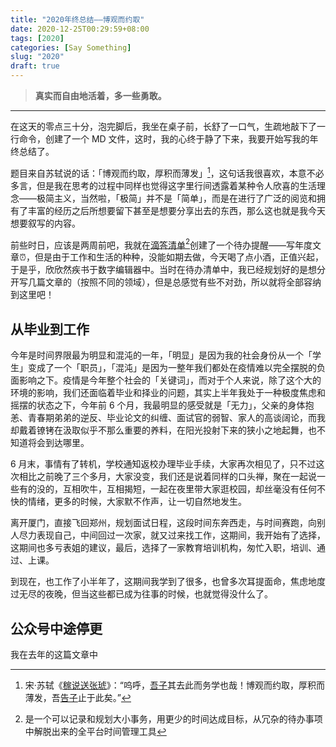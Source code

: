 ```yaml
---
title: "2020年终总结——博观而约取"
date: 2020-12-25T00:29:59+08:00
tags: [2020]
categories: [Say Something]
slug: "2020"
draft: true
---
```


> **真实而自由地活着，多一些勇敢。**

<!--more-->

---

在这天的零点三十分，泡完脚后，我坐在桌子前，长舒了一口气，生疏地敲下了一行命令，创建了一个 MD 文件，这时，我的心终于静了下来，我要开始写我的年终总结了。

题目来自苏轼说的话：「博观而约取，厚积而薄发」[^1]，这句话我很喜欢，本意不必多言，但是我在思考的过程中同样也觉得这字里行间透露着某种令人欣喜的生活理念——极简主义，当然啦，「极简」并不是「简单」，而是在进行了广泛的阅览和拥有了丰富的经历之后所想要留下甚至是想要分享出去的东西，那么这也就是我今天想要叙写的内容。

前些时日，应该是两周前吧，我就在[滴答清单](https://dida365.com/)[^2]创建了一个待办提醒——写年度文章⏰，但是由于工作和生活的种种，没能如期去做，今天喝了点小酒，正值兴起，于是乎，欣欣然疾书于数字编辑器中。当时在待办清单中，我已经规划好的是想分开写几篇文章的（按照不同的领域），但是总感觉有些不对劲，所以就将全部容纳到这里吧！

## 从毕业到工作

今年是时间界限最为明显和混沌的一年，「明显」是因为我的社会身份从一个「学生」变成了一个「职员」，「混沌」是因为一整年我们都处在疫情难以完全摆脱的负面影响之下。疫情是今年整个社会的「关键词」，而对于个人来说，除了这个大的环境的影响，我们还面临着毕业和择业的问题，其实上半年我处于一种极度焦虑和摇摆的状态之下，今年前 6 个月，我最明显的感受就是「无力」，父亲的身体抱恙、青春期弟弟的逆反、毕业论文的纠缠、面试官的弱智、家人的高谈阔论，而我却戴着镣铐在汲取似乎不那么重要的养料，在阳光投射下来的狭小之地起舞，也不知道将会到达哪里。

6 月末，事情有了转机，学校通知返校办理毕业手续，大家再次相见了，只不过这次相比之前晚了三个多月，大家没变，我们还是说着同样的口头禅，聚在一起说一些有的没的，互相吹牛，互相揭短，一起在夜里带大家逛校园，却丝毫没有任何不快的情绪，更多的时候，大家默不作声，让一切自然地发生。

离开厦门，直接飞回郑州，规划面试日程，这段时间东奔西走，与时间赛跑，向别人尽力表现自己，中间回过一次家，就又过来找工作，这期间，我开始有了选择，这期间也多亏表姐的建议，最后，选择了一家教育培训机构，匆忙入职，培训、通过、上课。

到现在，也工作了小半年了，这期间我学到了很多，也曾多次耳提面命，焦虑地度过无尽的夜晚，但当这些都已成为往事的时候，也就觉得没什么了。

## 公众号中途停更

我在去年的这篇文章中















































[^1]: 宋·苏轼《[稼说送张琥](https://baike.baidu.com/item/稼说送张琥)》：“呜呼，[吾子](https://baike.baidu.com/item/吾子/8328849)其去此而务学也哉！博观而约取，厚积而薄发，吾[告子](https://baike.baidu.com/item/告子/7271495)止于此矣。”
[^2]: 是一个可以记录和规划大小事务，用更少的时间达成目标，从冗杂的待办事项中解脱出来的全平台时间管理工具

